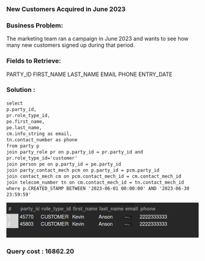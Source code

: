 ### New Customers Acquired in June 2023

### Business Problem:
The marketing team ran a campaign in June 2023 and wants to see how many new customers signed up during that period.

### Fields to Retrieve:

PARTY_ID
FIRST_NAME
LAST_NAME
EMAIL
PHONE
ENTRY_DATE

### Solution :

```
select
p.party_id,
pr.role_type_id,
pe.first_name,
pe.last_name,
cm.info_string as email,
tn.contact_number as phone
from party p
join party_role pr on p.party_id = pr.party_id and pr.role_type_id='customer'
join person pe on p.party_id = pe.party_id
join party_contact_mech pcm on p.party_id = pcm.party_id
join contact_mech cm on pcm.contact_mech_id = cm.contact_mech_id
join telecom_number tn on cm.contact_mech_id = tn.contact_mech_id
where p.CREATED_STAMP BETWEEN '2023-06-01 00:00:00' AND '2023-06-30 23:59:59'
```

![alt text](<Screenshot from 2025-04-03 09-59-27.png>)

### Query cost : 16862.20